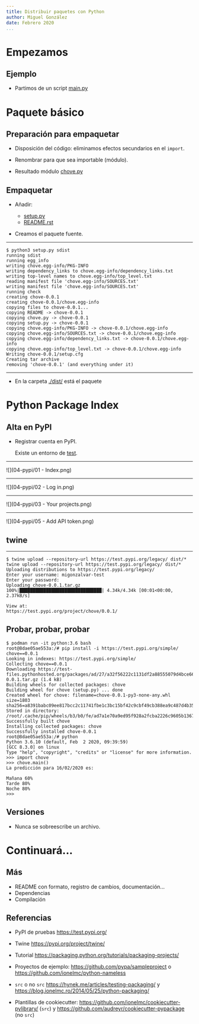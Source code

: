 ```yaml
---
title: Distribuir paquetes con Python
author: Miguel González
date: Febrero 2020
...
```


# Empezamos

## Ejemplo

- Partimos de un script [main.py](01-script/main.py)

# Paquete básico

## Preparación para empaquetar

- Disposición del código: eliminamos efectos secundarios en el `import`.

- Renombrar para que sea importable (módulo).

- Resultado módulo [chove.py](02-modulo/chove.py)

## Empaquetar

- Añadir:

  - [setup.py](03-setup/setup.py)
  - [README.rst](03-setup/README.rst)

- Creamos el paquete fuente.

---

```console
$ python3 setup.py sdist
running sdist
running egg_info
writing chove.egg-info/PKG-INFO
writing dependency_links to chove.egg-info/dependency_links.txt
writing top-level names to chove.egg-info/top_level.txt
reading manifest file 'chove.egg-info/SOURCES.txt'
writing manifest file 'chove.egg-info/SOURCES.txt'
running check
creating chove-0.0.1
creating chove-0.0.1/chove.egg-info
copying files to chove-0.0.1...
copying README -> chove-0.0.1
copying chove.py -> chove-0.0.1
copying setup.py -> chove-0.0.1
copying chove.egg-info/PKG-INFO -> chove-0.0.1/chove.egg-info
copying chove.egg-info/SOURCES.txt -> chove-0.0.1/chove.egg-info
copying chove.egg-info/dependency_links.txt -> chove-0.0.1/chove.egg-info
copying chove.egg-info/top_level.txt -> chove-0.0.1/chove.egg-info
Writing chove-0.0.1/setup.cfg
Creating tar archive
removing 'chove-0.0.1' (and everything under it)
```

---

- En la carpeta [./dist/](03-setup/dist/) está el paquete

# Python Package Index

## Alta en PyPI

- Registrar cuenta en PyPI.

  Existe un entorno de [test](https://test.pypi.org/).

----

![](04-pypi/01 - Index.png)

----

![](04-pypi/02 - Log in.png)

----

![](04-pypi/03 - Your projects.png)

----

![](04-pypi/05 - Add API token.png)

## twine

---

```console
$ twine upload --repository-url https://test.pypi.org/legacy/ dist/*
twine upload --repository-url https://test.pypi.org/legacy/ dist/*
Uploading distributions to https://test.pypi.org/legacy/
Enter your username: migonzalvar-test
Enter your password:
Uploading chove-0.0.1.tar.gz
100%|███████████████████████████████| 4.34k/4.34k [00:01<00:00, 2.37kB/s]

View at:
https://test.pypi.org/project/chove/0.0.1/
```

## Probar, probar, probar

```console
$ podman run -it python:3.6 bash
root@8dae05ae553a:/# pip install -i https://test.pypi.org/simple/ chove==0.0.1
Looking in indexes: https://test.pypi.org/simple/
Collecting chove==0.0.1
Downloading https://test-files.pythonhosted.org/packages/ad/27/a32f56222c1131df2a88555079d4bce66e0576c277231721d2eb139fa556/chove-0.0.1.tar.gz (1.4 kB)
Building wheels for collected packages: chove
Building wheel for chove (setup.py) ... done
Created wheel for chove: filename=chove-0.0.1-py3-none-any.whl size=1803 sha256=a8391babc09ee817bcc2c11741fbe1c3bc15bf42c9cbf49cb388ea9c487d4b35
Stored in directory: /root/.cache/pip/wheels/b3/b0/fe/ad7a1e70a9ed95f928a2fcba2226c9605b136731b66fa487e7
Successfully built chove
Installing collected packages: chove
Successfully installed chove-0.0.1
root@8dae05ae553a:/# python
Python 3.6.10 (default, Feb  2 2020, 09:39:59)
[GCC 8.3.0] on linux
Type "help", "copyright", "credits" or "license" for more information.
>>> import chove
>>> chove.main()
La predicción para 16/02/2020 es:

Mañana 60%
Tarde 80%
Noche 80%
>>>
```

## Versiones

- Nunca se sobreescribe un archivo.

# Continuará...

## Más

- README con formato, registro de cambios, documentación...
- Dependencias
- Compilación

## Referencias

- PyPI de pruebas https://test.pypi.org/

- Twine https://pypi.org/project/twine/

- Tutorial https://packaging.python.org/tutorials/packaging-projects/

- Proyectos de ejemplo: https://github.com/pypa/sampleproject
  o https://github.com/ionelmc/python-nameless

- `src` o no `src` https://hynek.me/articles/testing-packaging/ y
  https://blog.ionelmc.ro/2014/05/25/python-packaging/

- Plantillas de cookiecutter:
  https://github.com/ionelmc/cookiecutter-pylibrary/ (`src`)
  y https://github.com/audreyr/cookiecutter-pypackage (no `src`)
